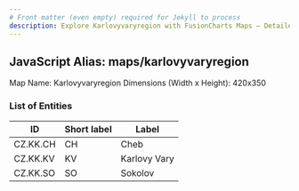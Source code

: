 ```yaml
---
# Front matter (even empty) required for Jekyll to process
description: Explore Karlovyvaryregion with FusionCharts Maps – Detailed features for seamless integration. Try now & enhance your data visualization today! 
---
```


## JavaScript Alias: maps/karlovyvaryregion

Map Name: Karlovyvaryregion
Dimensions (Width x Height): 420x350





### List of Entities

ID | Short label | Label
---|---|---|
CZ.KK.CH|CH|Cheb
CZ.KK.KV|KV|Karlovy Vary
CZ.KK.SO|SO|Sokolov

